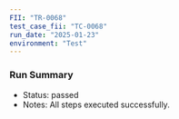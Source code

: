 ```yaml
---
FII: "TR-0068"
test_case_fii: "TC-0068"
run_date: "2025-01-23"
environment: "Test"
---
```


### Run Summary
- Status: passed
- Notes: All steps executed successfully.